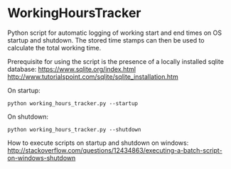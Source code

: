 # WorkingHoursTracker
Python script for automatic logging of working start and end times on OS startup and shutdown.
The stored time stamps can then be used to calculate the total working time.

Prerequisite for using the script is the presence of a locally installed sqlite database:
https://www.sqlite.org/index.html
http://www.tutorialspoint.com/sqlite/sqlite_installation.htm

On startup:
```
python working_hours_tracker.py --startup
```

On shutdown:
```
python working_hours_tracker.py --shutdown
```

How to execute scripts on startup and shutdown on windows: http://stackoverflow.com/questions/12434863/executing-a-batch-script-on-windows-shutdown
